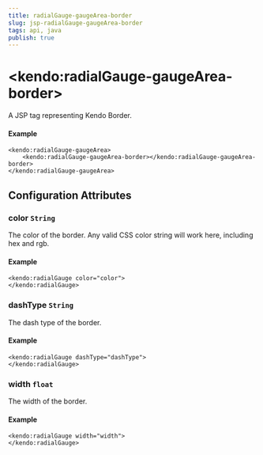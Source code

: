 ```yaml
---
title: radialGauge-gaugeArea-border
slug: jsp-radialGauge-gaugeArea-border
tags: api, java
publish: true
---
```


# \<kendo:radialGauge-gaugeArea-border\>
A JSP tag representing Kendo Border.

#### Example
    <kendo:radialGauge-gaugeArea>
        <kendo:radialGauge-gaugeArea-border></kendo:radialGauge-gaugeArea-border>
    </kendo:radialGauge-gaugeArea>


## Configuration Attributes


### color `String`

The color of the border. Any valid CSS color string will work here, including hex and rgb.

#### Example
    <kendo:radialGauge color="color">
    </kendo:radialGauge>



### dashType `String`

The dash type of the border.

#### Example
    <kendo:radialGauge dashType="dashType">
    </kendo:radialGauge>



### width `float`

The width of the border.

#### Example
    <kendo:radialGauge width="width">
    </kendo:radialGauge>


